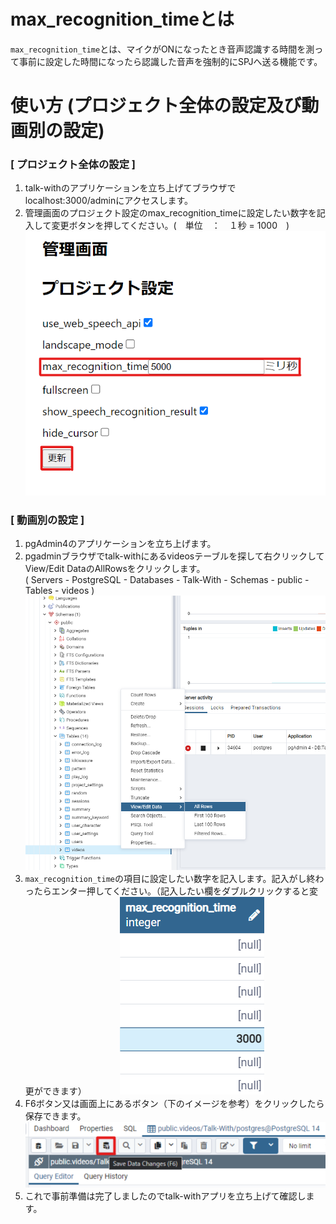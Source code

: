 # max_recognition_timeとは

`max_recognition_time`とは、マイクがONになったとき音声認識する時間を測って事前に設定した時間になったら認識した音声を強制的にSPJへ送る機能です。

# 使い方 (プロジェクト全体の設定及び動画別の設定)

### [ プロジェクト全体の設定 ]
1. talk-withのアプリケーションを立ち上げてブラウザでlocalhost:3000/adminにアクセスします。
2. 管理画面のプロジェクト設定のmax_recognition_timeに設定したい数字を記入して変更ボタンを押してください。(　単位　：　１秒 = 1000　)
![インストール画面2](./images/max_recognition_time/max_recognition_admin_setting.png)




### [ 動画別の設定 ]
1. pgAdmin4のアプリケーションを立ち上げます。 
2. pgadminブラウザでtalk-withにあるvideosテーブルを探して右クリックしてView/Edit DataのAllRowsをクリックします。    
( Servers - PostgreSQL - Databases - Talk-With - Schemas - public - Tables - videos )  
  ![インストール画面2](./images/pg/pgadmin/open_the_videos_table.png)
3. `max_recognition_time`の項目に設定したい数字を記入します。記入がし終わったらエンター押してください。（記入したい欄をダブルクリックすると変更ができます）　　　　
  ![インストール画面2](./images/max_recognition_time/max_recognition_time_insert_data.png)    
4. F6ボタン又は画面上にあるボタン（下のイメージを参考）をクリックしたら保存できます。
  ![インストール画面2](./images/pg/pgadmin//save_data(F6).png)    
5. これで事前準備は完了しましたのでtalk-withアプリを立ち上げて確認します。
